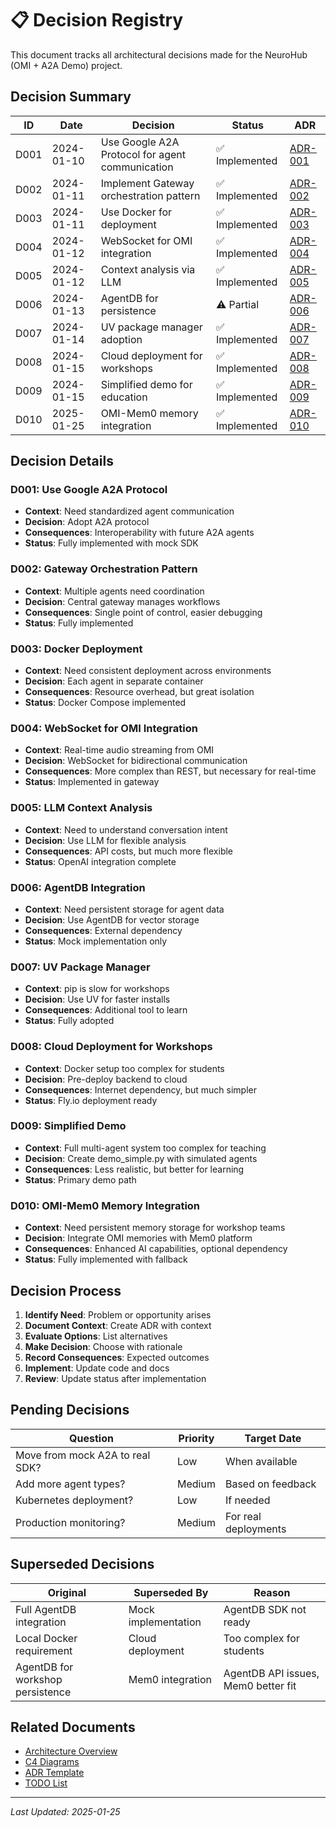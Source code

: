 # 📋 Decision Registry

This document tracks all architectural decisions made for the NeuroHub (OMI + A2A Demo) project.

## Decision Summary

| ID | Date | Decision | Status | ADR |
|----|------|----------|--------|-----|
| D001 | 2024-01-10 | Use Google A2A Protocol for agent communication | ✅ Implemented | [ADR-001](docs/adr/001-use-a2a-protocol.md) |
| D002 | 2024-01-11 | Implement Gateway orchestration pattern | ✅ Implemented | [ADR-002](docs/adr/002-agent-orchestration-pattern.md) |
| D003 | 2024-01-11 | Use Docker for deployment | ✅ Implemented | [ADR-003](docs/adr/003-docker-deployment.md) |
| D004 | 2024-01-12 | WebSocket for OMI integration | ✅ Implemented | [ADR-004](docs/adr/004-websocket-omi-integration.md) |
| D005 | 2024-01-12 | Context analysis via LLM | ✅ Implemented | [ADR-005](docs/adr/005-llm-context-analysis.md) |
| D006 | 2024-01-13 | AgentDB for persistence | ⚠️ Partial | [ADR-006](docs/adr/006-agentdb-integration.md) |
| D007 | 2024-01-14 | UV package manager adoption | ✅ Implemented | [ADR-007](docs/adr/007-uv-package-manager.md) |
| D008 | 2024-01-15 | Cloud deployment for workshops | ✅ Implemented | [ADR-008](docs/adr/008-cloud-deployment.md) |
| D009 | 2024-01-15 | Simplified demo for education | ✅ Implemented | [ADR-009](docs/adr/009-simplified-demo.md) |
| D010 | 2025-01-25 | OMI-Mem0 memory integration | ✅ Implemented | [ADR-010](docs/adr/010-memory-integration.md) |

## Decision Details

### D001: Use Google A2A Protocol
- **Context**: Need standardized agent communication
- **Decision**: Adopt A2A protocol
- **Consequences**: Interoperability with future A2A agents
- **Status**: Fully implemented with mock SDK

### D002: Gateway Orchestration Pattern
- **Context**: Multiple agents need coordination
- **Decision**: Central gateway manages workflows
- **Consequences**: Single point of control, easier debugging
- **Status**: Fully implemented

### D003: Docker Deployment
- **Context**: Need consistent deployment across environments
- **Decision**: Each agent in separate container
- **Consequences**: Resource overhead, but great isolation
- **Status**: Docker Compose implemented

### D004: WebSocket for OMI Integration
- **Context**: Real-time audio streaming from OMI
- **Decision**: WebSocket for bidirectional communication
- **Consequences**: More complex than REST, but necessary for real-time
- **Status**: Implemented in gateway

### D005: LLM Context Analysis
- **Context**: Need to understand conversation intent
- **Decision**: Use LLM for flexible analysis
- **Consequences**: API costs, but much more flexible
- **Status**: OpenAI integration complete

### D006: AgentDB Integration
- **Context**: Need persistent storage for agent data
- **Decision**: Use AgentDB for vector storage
- **Consequences**: External dependency
- **Status**: Mock implementation only

### D007: UV Package Manager
- **Context**: pip is slow for workshops
- **Decision**: Use UV for faster installs
- **Consequences**: Additional tool to learn
- **Status**: Fully adopted

### D008: Cloud Deployment for Workshops
- **Context**: Docker setup too complex for students
- **Decision**: Pre-deploy backend to cloud
- **Consequences**: Internet dependency, but much simpler
- **Status**: Fly.io deployment ready

### D009: Simplified Demo
- **Context**: Full multi-agent system too complex for teaching
- **Decision**: Create demo_simple.py with simulated agents
- **Consequences**: Less realistic, but better for learning
- **Status**: Primary demo path

### D010: OMI-Mem0 Memory Integration
- **Context**: Need persistent memory storage for workshop teams
- **Decision**: Integrate OMI memories with Mem0 platform
- **Consequences**: Enhanced AI capabilities, optional dependency
- **Status**: Fully implemented with fallback

## Decision Process

1. **Identify Need**: Problem or opportunity arises
2. **Document Context**: Create ADR with context
3. **Evaluate Options**: List alternatives
4. **Make Decision**: Choose with rationale
5. **Record Consequences**: Expected outcomes
6. **Implement**: Update code and docs
7. **Review**: Update status after implementation

## Pending Decisions

| Question | Priority | Target Date |
|----------|----------|-------------|
| Move from mock A2A to real SDK? | Low | When available |
| Add more agent types? | Medium | Based on feedback |
| Kubernetes deployment? | Low | If needed |
| Production monitoring? | Medium | For real deployments |

## Superseded Decisions

| Original | Superseded By | Reason |
|----------|---------------|---------|
| Full AgentDB integration | Mock implementation | AgentDB SDK not ready |
| Local Docker requirement | Cloud deployment | Too complex for students |
| AgentDB for workshop persistence | Mem0 integration | AgentDB API issues, Mem0 better fit |

## Related Documents

- [Architecture Overview](docs/architecture/README.md)
- [C4 Diagrams](docs/architecture/c4-diagrams.md)
- [ADR Template](docs/adr/template.md)
- [TODO List](TODO.md)

---

*Last Updated: 2025-01-25*
